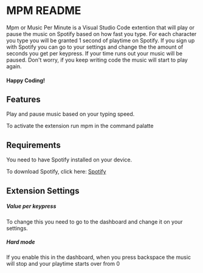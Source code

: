 # MPM README

Mpm or Music Per Minute is a Visual Studio Code extention that will play or pause the music on Spotify based on how fast you type. For each character you type you will be granted 1 second of playtime on Spotify. If you sign up with Spotify you can go to your settings and change the the amount of seconds you get per keypress. If your time runs out your music will be paused. Don't worry, if you keep writing code the music will start to play again.

#### Happy Coding!

## Features

Play and pause music based on your typing speed.

To activate the extension run mpm in the command palatte

## Requirements

You need to have Spotify installed on your device.

To download Spotify, click here: [Spotify](https://www.spotify.com 'Spotify')

## Extension Settings

##### Value per keypress

To change this you need to go to the dashboard and change it on your settings.

##### Hard mode

If you enable this in the dashboard, when you press backspace the music will stop and your playtime starts over from 0
